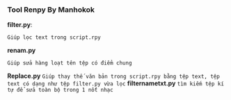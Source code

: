 ### Tool Renpy By Manhokok
**filter.py**:

``
Giúp lọc text trong script.rpy
``

**renam.py**

``
Giúp sửa hàng loạt tên tệp có điểm chung
``

**Replace.py**
``
Giúp thay thế văn bản trong script.rpy bằng tệp text, tệp text có dạng như tệp filter.py vừa lọc
``
**filternametxt.py**
``
tìm kiếm tệp kí tự để sửa toàn bộ trong 1 nốt nhạc
``
